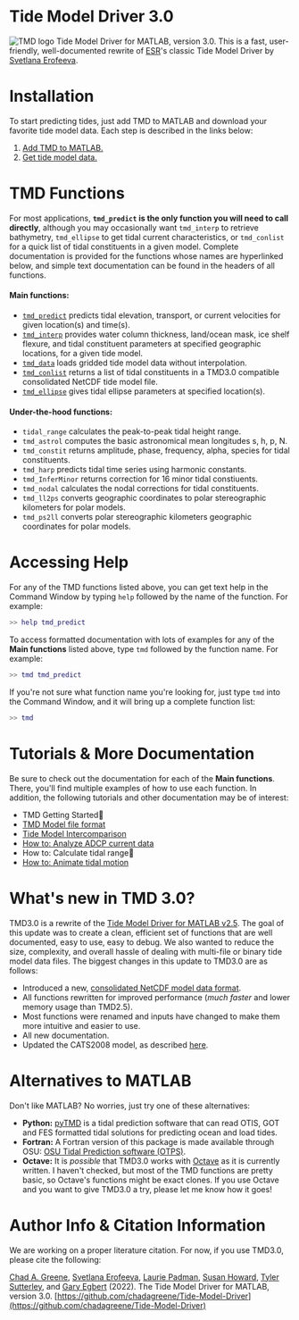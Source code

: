 # Tide Model Driver 3.0
![TMD logo](doc/markdown_figures/tmd_logo.gif)
Tide Model Driver for MATLAB, version 3.0. This is a fast, user-friendly, well-documented rewrite of [ESR](https://www.esr.org/)'s classic Tide Model Driver by [Svetlana Erofeeva](https://ceoas.oregonstate.edu/svetlana-erofeeva).

# Installation 
To start predicting tides, just add TMD to MATLAB and download your favorite tide model data. Each step is described in the links below: 

1. [Add TMD to MATLAB.](doc/installing_tmd.md)
2. [Get tide model data.](doc/tide_model_data.md)

# TMD Functions
For most applications, **`tmd_predict` is the only function you will need to call directly**, although you may occasionally want `tmd_interp` to retrieve bathymetry, `tmd_ellipse` to get tidal current characteristics, or `tmd_conlist` for a quick list of tidal constituents in a given model. Complete documentation is provided for the functions whose names are hyperlinked below, and simple text documentation can be found in the headers of all functions. 

#### Main functions:
* [`tmd_predict`](doc/tmd_predict_documentation.md) predicts tidal elevation, transport, or current velocities for given location(s) and time(s). 
* [`tmd_interp`](doc/tmd_interp_documentation.md) provides water column thickness, land/ocean mask, ice shelf flexure, and tidal constituent parameters at specified geographic locations, for a given tide model. 
* [`tmd_data`](doc/tmd_data_documentation.md) loads gridded tide model data without interpolation. 
* [`tmd_conlist`](doc/tmd_conlist_documentation.md) returns a list of tidal constituents in a TMD3.0 compatible consolidated NetCDF tide model file. 
* [`tmd_ellipse`](doc/tmd_ellipse_documentation.md) gives tidal ellipse parameters at specified location(s).  

#### Under-the-hood functions:

* `tidal_range` calculates the peak-to-peak tidal height range. 
* `tmd_astrol` computes the basic astronomical mean longitudes s, h, p, N.
* `tmd_constit` returns amplitude, phase, frequency, alpha, species for tidal constituents. 
* `tmd_harp` predicts tidal time series using harmonic constants. 
* `tmd_InferMinor` returns correction for 16 minor tidal constiuents. 
* `tmd_nodal` calculates the nodal corrections for tidal constituents.
* `tmd_ll2ps` converts geographic coordinates to polar stereographic kilometers for polar models. 
* `tmd_ps2ll` converts polar stereographic kilometers geographic coordinates for polar models. 

# Accessing Help 
For any of the TMD functions listed above, you can get text help in the Command Window by typing `help` followed by the name of the function. For example: 

```matlab
>> help tmd_predict
```
To access formatted documentation with lots of examples for any of the **Main functions** listed above, type `tmd` followed by the function name. For example:

```matlab
>> tmd tmd_predict
```
If you're not sure what function name you're looking for, just type `tmd` into the Command Window, and it will bring up a complete function list:

```matlab
>> tmd 
```

# Tutorials & More Documentation
Be sure to check out the documentation for each of the **Main functions**. There, you'll find multiple examples of how to use each function. In addition, the following tutorials and other documentation may be of interest: 

* TMD Getting Started🚧
* [TMD Model file format](doc/TMD_model_file_format.md)
* [Tide Model Intercomparison](doc/tide_model_intercomparison.md)
* [How to: Analyze ADCP current data](doc/tutorial_currents.md)
* How to: Calculate tidal range🚧
* [How to: Animate tidal motion](doc/tmd_logo_animation.md)

# What's new in TMD 3.0?
TMD3.0 is a rewrite of the [Tide Model Driver for MATLAB v2.5](https://github.com/EarthAndSpaceResearch/TMD_Matlab_Toolbox_v2.5). The goal of this update was to create a clean, efficient set of functions that are well documented, easy to use, easy to debug. We also wanted to reduce the size, complexity, and overall hassle of dealing with multi-file or binary tide model data files. The biggest changes in this update to TMD3.0 are as follows: 

* Introduced a new, [consolidated NetCDF model data format](doc/TMD_model_file_format.md).  
* All functions rewritten for improved performance (*much faster* and lower memory usage than TMD2.5). 
* Most functions were renamed and inputs have changed to make them more intuitive and easier to use.
* All new documentation.
* Updated the CATS2008 model, as described [here](doc/cats2008_updates.md).

# Alternatives to MATLAB
Don't like MATLAB? No worries, just try one of these alternatives: 

* **Python:** [pyTMD](https://github.com/tsutterley/pyTMD) is a tidal prediction software that can read OTIS, GOT and FES formatted tidal solutions for predicting ocean and load tides.
* **Fortran:** A Fortran version of this package is made available through OSU: [OSU Tidal Prediction software (OTPS)](https://www.tpxo.net/otps).
* **Octave:** It is *possible* that TMD3.0 works with [Octave](https://www.gnu.org/software/octave/index) as it is currently written. I haven't checked, but most of the TMD functions are pretty basic, so Octave's functions might be exact clones. If you use Octave and you want to give TMD3.0 a try, please let me know how it goes! 

# Author Info & Citation Information
We are working on a proper literature citation. For now, if you use TMD3.0, please cite the following: 

[Chad A. Greene](https://github.com/chadagreene), [Svetlana Erofeeva](https://ceoas.oregonstate.edu/svetlana-erofeeva), [Laurie Padman](https://github.com/LPadman), [Susan Howard](https://github.com/slhowardESR), [Tyler Sutterley](https://github.com/tsutterley), and [Gary Egbert](https://ceoas.oregonstate.edu/people/gary-egbert) (2022). The Tide Model Driver for MATLAB, version 3.0. [https://github.com/chadagreene/Tide-Model-Driver](https://github.com/chadagreene/Tide-Model-Driver)
